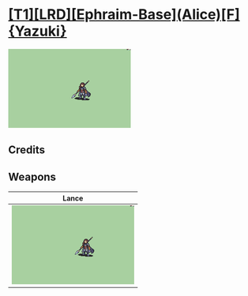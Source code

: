 # [\[T1\]\[LRD\]\[Ephraim-Base\]\(Alice\)\[F\]{Yazuki}](./)

<img src="./2.%20Lance/Lance_000.png" alt="[T1][LRD][Ephraim-Base](Alice)[F]{Yazuki} standing" />

## Credits



## Weapons


|Lance |
|  :---: |
| <img alt="Lance animation" src="./2.%20Lance/Lance.gif" /> |
